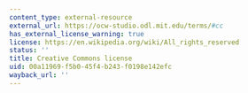 ```yaml
---
content_type: external-resource
external_url: https://ocw-studio.odl.mit.edu/terms/#cc
has_external_license_warning: true
license: https://en.wikipedia.org/wiki/All_rights_reserved
status: ''
title: Creative Commons license
uid: 00a11969-f5b0-45f4-b243-f0198e142efc
wayback_url: ''
---
```

